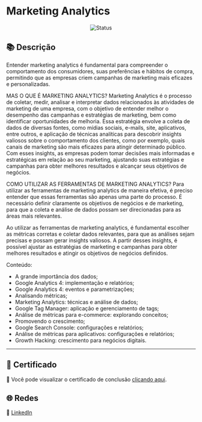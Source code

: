 # Marketing Analytics
<div align="center">

![Status](https://img.shields.io/badge/Status-Concluído-%2300C851)
</div>

## 📚 Descrição

Entender marketing analytics é fundamental para compreender o comportamento dos consumidores, suas preferências e hábitos de compra, 
permitindo que as empresas criem campanhas de marketing mais eficazes e personalizadas.

MAS O QUE É MARKETING ANALYTICS?
Marketing Analytics é o processo de coletar, medir, analisar e interpretar dados relacionados às atividades de marketing de uma empresa, 
com o objetivo de entender melhor o desempenho das campanhas e estratégias de marketing, bem como identificar oportunidades de melhoria.
Essa estratégia envolve a coleta de dados de diversas fontes, como mídias sociais, e-mails, site, aplicativos, entre outros, e 
aplicação de técnicas analíticas para descobrir insights valiosos sobre o comportamento dos clientes, como por exemplo, 
quais canais de marketing são mais eficazes para atingir determinado público.
Com esses insights, as empresas podem tomar decisões mais informadas e estratégicas em relação ao seu marketing, 
ajustando suas estratégias e campanhas para obter melhores resultados e alcançar seus objetivos de negócios.

COMO UTILIZAR AS FERRAMENTAS DE MARKETING ANALYTICS?
Para utilizar as ferramentas de marketing analytics de maneira efetiva, é preciso entender que essas ferramentas são apenas uma parte do processo. 
É necessário definir claramente os objetivos de negócios e de marketing, para que a coleta e análise de dados possam 
ser direcionadas para as áreas mais relevantes.

Ao utilizar as ferramentas de marketing analytics, é fundamental escolher as métricas corretas e coletar dados relevantes, para que as análises 
sejam precisas e possam gerar insights valiosos. A partir desses insights, é possível ajustar as estratégias de marketing e 
campanhas para obter melhores resultados e atingir os objetivos de negócios definidos.
  
Conteúdo:

- A grande importância dos dados;
- Google Analytics 4: implementação e relatórios;
- Google Analytics 4: eventos e parametrizações;
- Analisando métricas;
- Marketing Analytics: técnicas e análise de dados;
- Google Tag Manager: aplicação e gerenciamento de tags;
- Análise de métricas para e-commerce: explorando conceitos;
- Promovendo o crescimento;
- Google Search Console: configurações e relatórios;
- Análise de métricas para aplicativos: configurações e relatórios;
- Growth Hacking: crescimento para negócios digitais.

---

## 📜 Certificado

🏅 Você pode visualizar o certificado de conclusão [clicando aqui](./certificado.pdf).


## 🌐 Redes

🔗 [LinkedIn](https://www.linkedin.com/in/diegommoreira-analista-dados) 

